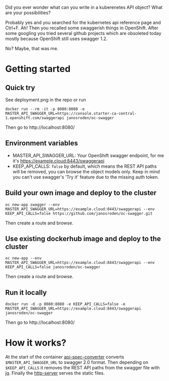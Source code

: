 Did you ever wonder what can you write in a kuberenetes API object? What are your possibilities?

Probably yes and you searched for the kubernetes api reference page and Ctrl+F. Ah! Then you recalled some swaggerish things in OpenShift. After some googling you tried several github projects which are obsoleted today mostly because OpenShift still uses swagger 1.2.

No? Maybe, that was me.

# Getting started

## Quick try

See deployment.png in the repo or run

`docker run --rm -it -p 8080:8080 -e MASTER_API_SWAGGER_URL=https://console.starter-ca-central-1.openshift.com/swaggerapi janosroden/oc-swagger`

Then go to http://localhost:8080/

## Environment variables

- MASTER_API_SWAGGER_URL: Your OpenShift swagger endpoint, for me it's https://example.cloud:8443/swaggerapi
- KEEP_API_CALLS: `false` by default, which means the REST API paths will be removed, you can browse the object models only. Keep in mind you can't use swagger's 'Try it' feature due to the missing auth token.

## Build your own image and deploy to the cluster

`oc new-app swagger --env MASTER_API_SWAGGER_URL=https://example.cloud:8443/swaggerapi --env KEEP_API_CALLS=false https://github.com/janosroden/oc-swagger.git`

Then create a route and browse.

## Use existing dockerhub image and deploy to the cluster

`oc new-app --env MASTER_API_SWAGGER_URL=https://example.cloud:8443/swaggerapi --env KEEP_API_CALLS=false janosroden/oc-swagger`

Then create a route and browse.

## Run it locally

`docker run -d -p 8080:8080 -e KEEP_API_CALLS=false -e MASTER_API_SWAGGER_URL=https://example.cloud:8443/swaggerapi janosroden/oc-swagger`

Then go to http://localhost:8080/

# How it works?

At the start of the container [api-spec-converter](https://github.com/LucyBot-Inc/api-spec-converter) converts `$MASTER_API_SWAGGER_URL` to swagger 2.0 format. Then depending on `$KEEP_API_CALLS` it removes the REST API paths from the swagger file with [jq](https://stedolan.github.io/jq/manual/v1.5/). Finally the [http-server](https://github.com/indexzero/http-server) serves the static files.
